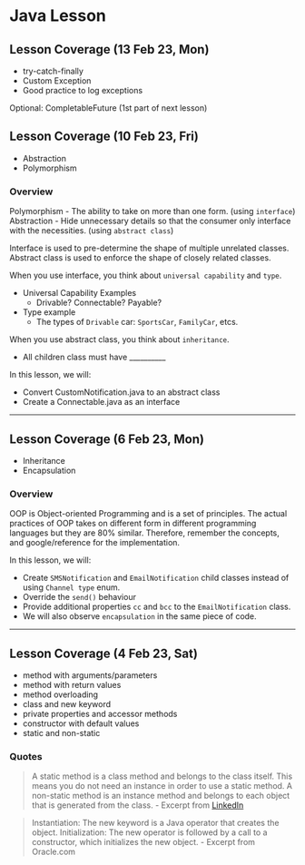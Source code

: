# Java Lesson

## Lesson Coverage (13 Feb 23, Mon)

- try-catch-finally
- Custom Exception
- Good practice to log exceptions

Optional: CompletableFuture (1st part of next lesson)

## Lesson Coverage (10 Feb 23, Fri)

- Abstraction 
- Polymorphism

### Overview

Polymorphism - The ability to take on more than one form. (using `interface`)
Abstraction - Hide unnecessary details so that the consumer only interface with the necessities. (using `abstract class`)

Interface is used to pre-determine the shape of multiple unrelated classes.
Abstract class is used to enforce the shape of closely related classes.

When you use interface, you think about `universal capability` and `type`.
    
- Universal Capability Examples
    - Drivable? Connectable? Payable?
- Type example
    - The types of `Drivable` car: `SportsCar`, `FamilyCar`, etcs.

When you use abstract class, you think about `inheritance`.
- All children class must have __________

In this lesson, we will:
- Convert CustomNotification.java to an abstract class
- Create a Connectable.java as an interface

---

## Lesson Coverage (6 Feb 23, Mon)

- Inheritance
- Encapsulation

### Overview

OOP is Object-oriented Programming and is a set of principles. The actual practices of OOP takes on different form in different programming languages but they are 80% similar. Therefore, remember the concepts, and google/reference for the implementation.

In this lesson, we will:
- Create `SMSNotification` and `EmailNotification` child classes instead of using `Channel type` enum.
- Override the `send()` behaviour
- Provide additional properties `cc` and `bcc` to the `EmailNotification` class.
- We will also observe `encapsulation` in the same piece of code.

---

## Lesson Coverage (4 Feb 23, Sat)

- method with arguments/parameters
- method with return values
- method overloading
- class and new keyword
- private properties and accessor methods
- constructor with default values
- static and non-static

### Quotes

> A static method is a class method and belongs to the class itself. This means you do not need an instance in order to use a static method. A non-static method is an instance method and belongs to each object that is generated from the class. - Excerpt from [LinkedIn](https://www.linkedin.com/learning/nail-your-java-interview-2)

> Instantiation: The new keyword is a Java operator that creates the object. Initialization: The new operator is followed by a call to a constructor, which initializes the new object. - Excerpt from Oracle.com